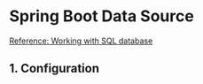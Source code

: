 # Spring Boot Data Source

[Reference: Working with SQL database](https://docs.spring.io/spring-boot/docs/current/reference/html/boot-features-sql.html)

## 1. Configuration







